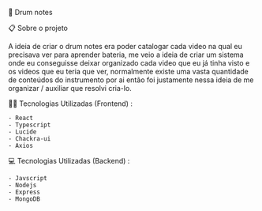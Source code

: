 🥁 Drum notes

📋 Sobre o projeto

A ideia de criar o drum notes era poder catalogar cada video na qual eu precisava ver para aprender bateria,
me veio a ideia de criar um sistema onde eu conseguisse deixar organizado cada video que eu já tinha visto e os videos que eu teria que ver,
normalmente existe uma vasta quantidade de conteúdos do instrumento por ai então foi justamente nessa ideia de me organizar / auxiliar que resolvi cria-lo.

👨‍💻 Tecnologias Utilizadas (Frontend) :

```
- React
- Typescript
- Lucide
- Chackra-ui
- Axios
```

💻 Tecnologias Utilizadas (Backend) :

```
- Javscript
- Nodejs
- Express
- MongoDB
```


